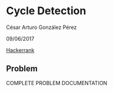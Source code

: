# Cycle Detection
César Arturo González Pérez

09/06/2017

[Hackerrank](https://www.hackerrank.com/challenges/detect-whether-a-linked-list-contains-a-cycle)

## Problem
COMPLETE PROBLEM DOCUMENTATION